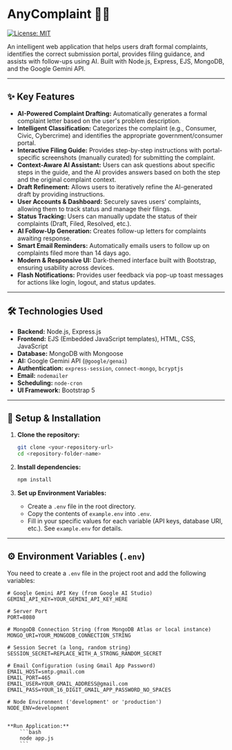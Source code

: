 # AnyComplaint 🤖📄

[![License: MIT](https://img.shields.io/badge/License-MIT-yellow.svg)](https://opensource.org/licenses/MIT)

An intelligent web application that helps users draft formal complaints, identifies the correct submission portal, provides filing guidance, and assists with follow-ups using AI. Built with Node.js, Express, EJS, MongoDB, and the Google Gemini API.



---
## ✨ Key Features

* **AI-Powered Complaint Drafting:** Automatically generates a formal complaint letter based on the user's problem description.
* **Intelligent Classification:** Categorizes the complaint (e.g., Consumer, Civic, Cybercrime) and identifies the appropriate government/consumer portal.
* **Interactive Filing Guide:** Provides step-by-step instructions with portal-specific screenshots (manually curated) for submitting the complaint.
* **Context-Aware AI Assistant:** Users can ask questions about specific steps in the guide, and the AI provides answers based on both the step and the original complaint context.
* **Draft Refinement:** Allows users to iteratively refine the AI-generated draft by providing instructions.
* **User Accounts & Dashboard:** Securely saves users' complaints, allowing them to track status and manage their filings.
* **Status Tracking:** Users can manually update the status of their complaints (Draft, Filed, Resolved, etc.).
* **AI Follow-Up Generation:** Creates follow-up letters for complaints awaiting response.
* **Smart Email Reminders:** Automatically emails users to follow up on complaints filed more than 14 days ago.
* **Modern & Responsive UI:** Dark-themed interface built with Bootstrap, ensuring usability across devices.
* **Flash Notifications:** Provides user feedback via pop-up toast messages for actions like login, logout, and status updates.

---
## 🛠️ Technologies Used

* **Backend:** Node.js, Express.js
* **Frontend:** EJS (Embedded JavaScript templates), HTML, CSS, JavaScript
* **Database:** MongoDB with Mongoose
* **AI:** Google Gemini API (`@google/genai`)
* **Authentication:** `express-session`, `connect-mongo`, `bcryptjs`
* **Email:** `nodemailer`
* **Scheduling:** `node-cron`
* **UI Framework:** Bootstrap 5

---
## 🚀 Setup & Installation

1.  **Clone the repository:**
    ```bash
    git clone <your-repository-url>
    cd <repository-folder-name>
    ```

2.  **Install dependencies:**
    ```bash
    npm install
    ```

3.  **Set up Environment Variables:**
    * Create a `.env` file in the root directory.
    * Copy the contents of `example.env` into `.env`.
    * Fill in your specific values for each variable (API keys, database URI, etc.). See `example.env` for details.


---
## ⚙️ Environment Variables (`.env`)

You need to create a `.env` file in the project root and add the following variables:

```env
# Google Gemini API Key (from Google AI Studio)
GEMINI_API_KEY=YOUR_GEMINI_API_KEY_HERE

# Server Port
PORT=8080

# MongoDB Connection String (from MongoDB Atlas or local instance)
MONGO_URI=YOUR_MONGODB_CONNECTION_STRING

# Session Secret (a long, random string)
SESSION_SECRET=REPLACE_WITH_A_STRONG_RANDOM_SECRET

# Email Configuration (using Gmail App Password)
EMAIL_HOST=smtp.gmail.com
EMAIL_PORT=465
EMAIL_USER=YOUR_GMAIL_ADDRESS@gmail.com
EMAIL_PASS=YOUR_16_DIGIT_GMAIL_APP_PASSWORD_NO_SPACES

# Node Environment ('development' or 'production')
NODE_ENV=development


**Run Application:**
    ```bash
    node app.js
    ```

